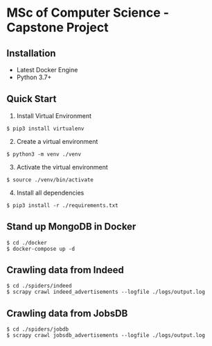 # MSc of Computer Science - Capstone Project
## Installation
- Latest Docker Engine
- Python 3.7+

## Quick Start
1. Install Virtual Environment
```
$ pip3 install virtualenv
```
2. Create a virtual environment
```
$ python3 -m venv ./venv
```
3. Activate the virtual environment
```
$ source ./venv/bin/activate
```
4. Install all dependencies
```
$ pip3 install -r ./requirements.txt
```

## Stand up MongoDB in Docker
```
$ cd ./docker
$ docker-compose up -d
```

## Crawling data from Indeed
```
$ cd ./spiders/indeed
$ scrapy crawl indeed_advertisements --logfile ./logs/output.log
```

## Crawling data from JobsDB
```
$ cd ./spiders/jobdb
$ scrapy crawl jobsdb_advertisements --logfile ./logs/output.log
```
